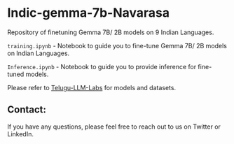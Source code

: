 # Indic-gemma-7b-Navarasa
Repository of finetuning Gemma 7B/ 2B models on 9 Indian Languages.

`training.ipynb` - Notebook to guide you to fine-tune Gemma 7B/ 2B models on Indian Languages.

`Inference.ipynb` - Notebook to guide you to provide inference for fine-tuned models.

Please refer to [Telugu-LLM-Labs](https://huggingface.co/Telugu-LLM-Labs) for models and datasets.

## Contact:

If you have any questions, please feel free to reach out to us on Twitter or LinkedIn.

